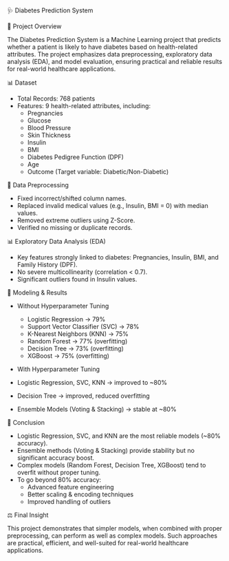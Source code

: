 🩺 Diabetes Prediction System

📌 Project Overview

The Diabetes Prediction System is a Machine Learning project that predicts whether a patient is likely to have diabetes based on health-related attributes. The project emphasizes data preprocessing, exploratory data analysis (EDA), and model evaluation, ensuring practical and reliable results for real-world healthcare applications.

📊 Dataset

- Total Records: 768 patients
- Features: 9 health-related attributes, including:
  - Pregnancies
  - Glucose
  - Blood Pressure
  - Skin Thickness
  - Insulin
  - BMI
  - Diabetes Pedigree Function (DPF)
  - Age
  - Outcome (Target variable: Diabetic/Non-Diabetic)

🔧 Data Preprocessing

- Fixed incorrect/shifted column names.
- Replaced invalid medical values (e.g., Insulin, BMI = 0) with median values.
- Removed extreme outliers using Z-Score.
- Verified no missing or duplicate records.

 📊 Exploratory Data Analysis (EDA)

- Key features strongly linked to diabetes: Pregnancies, Insulin, BMI, and Family History (DPF).
- No severe multicollinearity (correlation < 0.7).
- Significant outliers found in Insulin values.

🤖 Modeling & Results

- Without Hyperparameter Tuning
  - Logistic Regression → 79%
  - Support Vector Classifier (SVC) → 78%
  - K-Nearest Neighbors (KNN) → 75%
  - Random Forest → 77% (overfitting)
  - Decision Tree → 73% (overfitting)
  - XGBoost → 75% (overfitting)

 - With Hyperparameter Tuning
  - Logistic Regression, SVC, KNN → improved to ~80%
  - Decision Tree → improved, reduced overfitting
  - Ensemble Models (Voting & Stacking) → stable at ~80%

📌 Conclusion

- Logistic Regression, SVC, and KNN are the most reliable models (~80% accuracy).
- Ensemble methods (Voting & Stacking) provide stability but no significant accuracy boost.
- Complex models (Random Forest, Decision Tree, XGBoost) tend to overfit without proper tuning.
- To go beyond 80% accuracy:
  - Advanced feature engineering
  - Better scaling & encoding techniques
  - Improved handling of outliers
 
⚖️ Final Insight

This project demonstrates that simpler models, when combined with proper preprocessing, can perform as well as complex models. Such approaches are practical, efficient, and well-suited for real-world healthcare applications.
